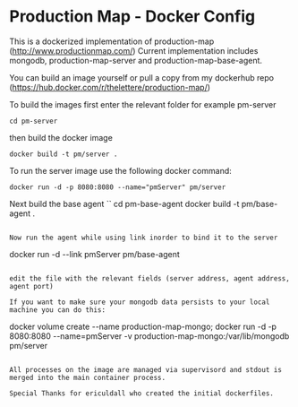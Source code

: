 # Production Map - Docker Config

This is a dockerized implementation of production-map (http://www.productionmap.com/)
Current implementation includes mongodb, production-map-server and production-map-base-agent.

You can build an image yourself or pull a copy from my dockerhub repo (https://hub.docker.com/r/thelettere/production-map/)

To build the images first enter the relevant folder for example pm-server
```
cd pm-server
```
then build the docker image
```
docker build -t pm/server .
```

To run the server image use the following docker command:
```
docker run -d -p 8080:8080 --name="pmServer" pm/server
```

Next build the base agent
``
cd pm-base-agent
docker build -t pm/base-agent .
```

Now run the agent while using link inorder to bind it to the server
```
docker run -d --link pmServer pm/base-agent
```

edit the file with the relevant fields (server address, agent address, agent port)

If you want to make sure your mongodb data persists to your local machine you can do this:
```
docker volume create --name production-map-mongo;
docker run -d -p 8080:8080 --name=pmServer -v production-map-mongo:/var/lib/mongodb pm/server
```

All processes on the image are managed via supervisord and stdout is merged into the main container process.

Special Thanks for ericuldall who created the initial dockerfiles.
